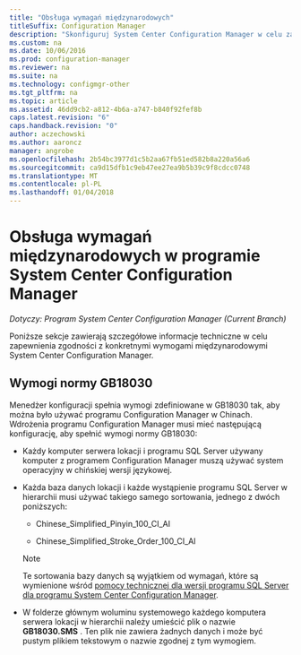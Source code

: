 ```yaml
---
title: "Obsługa wymagań międzynarodowych"
titleSuffix: Configuration Manager
description: "Skonfiguruj System Center Configuration Manager w celu zachowania zgodności z konkretnymi wymogami międzynarodowymi."
ms.custom: na
ms.date: 10/06/2016
ms.prod: configuration-manager
ms.reviewer: na
ms.suite: na
ms.technology: configmgr-other
ms.tgt_pltfrm: na
ms.topic: article
ms.assetid: 46dd9cb2-a812-4b6a-a747-b840f92fef8b
caps.latest.revision: "6"
caps.handback.revision: "0"
author: aczechowski
ms.author: aaroncz
manager: angrobe
ms.openlocfilehash: 2b54bc3977d1c5b2aa67fb51ed582b8a220a56a6
ms.sourcegitcommit: ca9d15dfb1c9eb47ee27ea9b5b39c9f8cdcc0748
ms.translationtype: MT
ms.contentlocale: pl-PL
ms.lasthandoff: 01/04/2018
---
```

# <a name="international-support-in-system-center-configuration-manager"></a>Obsługa wymagań międzynarodowych w programie System Center Configuration Manager

*Dotyczy: Program System Center Configuration Manager (Current Branch)*

Poniższe sekcje zawierają szczegółowe informacje techniczne w celu zapewnienia zgodności z konkretnymi wymogami międzynarodowymi System Center Configuration Manager.  

## <a name="gb18030-requirements"></a>Wymogi normy GB18030  
 Menedżer konfiguracji spełnia wymogi zdefiniowane w GB18030 tak, aby można było używać programu Configuration Manager w Chinach. Wdrożenia programu Configuration Manager musi mieć następującą konfigurację, aby spełnić wymogi normy GB18030:  

-   Każdy komputer serwera lokacji i programu SQL Server używany komputer z programem Configuration Manager muszą używać system operacyjny w chińskiej wersji językowej.  

-   Każda baza danych lokacji i każde wystąpienie programu SQL Server w hierarchii musi używać takiego samego sortowania, jednego z dwóch poniższych:  

    -   Chinese_Simplified_Pinyin_100_CI_AI  

    -   Chinese_Simplified_Stroke_Order_100_CI_AI  

    > [!NOTE]  
    >  Te sortowania bazy danych są wyjątkiem od wymagań, które są wymienione wśród [pomocy technicznej dla wersji programu SQL Server dla programu System Center Configuration Manager](../../../core/plan-design/configs/support-for-sql-server-versions.md).  

-   W folderze głównym woluminu systemowego każdego komputera serwera lokacji w hierarchii należy umieścić plik o nazwie **GB18030.SMS** . Ten plik nie zawiera żadnych danych i może być pustym plikiem tekstowym o nazwie zgodnej z tym wymogiem.  
